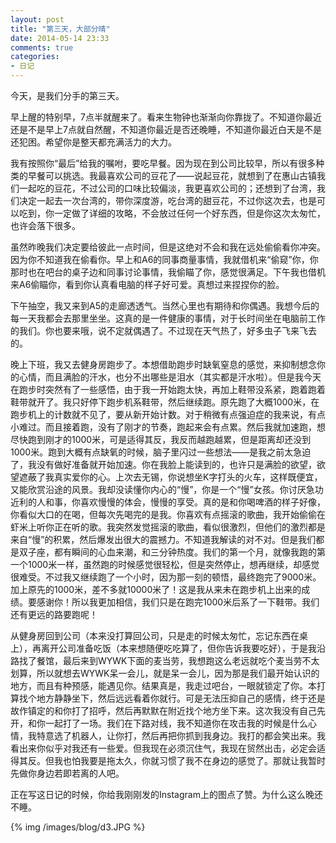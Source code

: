 ```yaml
---
layout: post
title: "第三天，大部分晴"
date: 2014-05-14 23:33
comments: true
categories: 
- 日记
---
```

今天，是我们分手的第三天。

早上醒的特别早，7点半就醒来了。看来生物钟也渐渐向你靠拢了。不知道你最近还是不是早上7点就自然醒，不知道你最近是否还晚睡，不知道你最近白天是不是还犯困。希望你是整天都充满活力的大力。

<!--more-->

我有按照你“最后”给我的嘱咐，要吃早餐。因为现在到公司比较早，所以有很多种类的早餐可以挑选。我最喜欢公司的豆花了——说起豆花，就想到了在惠山古镇我们一起吃的豆花，不过公司的口味比较偏淡，我更喜欢公司的；还想到了台湾，我们决定一起去一次台湾的，带你深度游，吃台湾的甜豆花，不过你这次去，也是可以吃到，你一定做了详细的攻略，不会放过任何一个好东西，但是你这次太匆忙，也许会落下很多。

虽然昨晚我们决定要给彼此一点时间，但是这绝对不会和我在远处偷偷看你冲突。因为你不知道我在偷看你。早上和A6的同事商量事情，我就借机来“偷窥”你，你那时也在吧台的桌子边和同事讨论事情，我偷瞄了你，感觉很满足。下午我也借机来A6偷瞄你，看到你认真看电脑的样子好可爱。真想过来捏捏你的脸。

下午抽空，我又来到A5的走廊透透气。当然心里也有期待和你偶遇。我想今后的每一天我都会去那里坐坐。这真的是一件健康的事情，对于长时间坐在电脑前工作的我们。你也要来哦，说不定就偶遇了。不过现在天气热了，好多虫子飞来飞去的。

晚上下班，我又去健身房跑步了。本想借助跑步时缺氧窒息的感觉，来抑制想念你的心情，而且满脸的汗水，也分不出哪些是泪水（其实都是汗水啦）。但是我今天在跑步时突然有了一些感悟，由于我一开始跑太快，再加上鞋带没系紧，跑着跑着鞋带就开了。我只好停下跑步机系鞋带，然后继续跑。原先跑了大概1000米，在跑步机上的计数就不见了，要从新开始计数。对于稍微有点强迫症的我来说，有点小难过。而且接着跑，没有了刚才的节奏，跑起来会有点累。然后我就加速跑，想尽快跑到刚才的1000米，可是适得其反，我反而越跑越累，但是距离却还没到1000米。跑到大概有点缺氧的时候，脑子里闪过一些想法——是我之前太急迫了，我没有做好准备就开始加速。你在我脸上能读到的，也许只是满脸的欲望，欲望遮蔽了我真实爱你的心。上次去无锡，你说想坐K字打头的火车，这样既便宜，又能欣赏沿途的风景。我却没读懂你内心的“慢”，你是一个“慢”女孩。你讨厌急功近利的人和事，你喜欢慢慢的体会，慢慢的享受。真的是和你喝啤酒的样子好像，你看似大口的在喝，但每次先喝完的是我。你喜欢有点摇滚的歌曲，我开始偷偷在虾米上听你正在听的歌。我突然发觉摇滚的歌曲，看似很激烈，但他们的激烈都是来自“慢”的积累，然后爆发出很大的震撼力。不知道我解读的对不对。但是我们都是双子座，都有瞬间的心血来潮，和三分钟热度。我们的第一个月，就像我跑的第一个1000米一样，虽然跑的时候感觉很轻松，但是突然停止，想再继续，却感觉很难受。不过我又继续跑了一个小时，因为那一刻的顿悟，最终跑完了9000米。加上原先的1000米，差不多就10000米了！这是我从来未在跑步机上出来的成绩。要感谢你！所以我更加相信，我们只是在跑完1000米后系了一下鞋带。我们还有更远的路要跑呢！

从健身房回到公司（本来没打算回公司，只是走的时候太匆忙，忘记东西在桌上），再离开公司准备吃饭（本来想随便吃吃算了，但你告诉我要吃好），于是我沿路找了餐馆，最后来到WYWK下面的麦当劳，我想跑这么老远就吃个麦当劳不太划算，所以就想去WYWK呆一会儿，就是呆一会儿，因为那是我们最开始认识的地方，而且有种预感，能遇见你。结果真是，我走过吧台，一眼就锁定了你。本打算找个地方静静坐下，然后远远看着你就行。可是无法压抑自己的感情，终于还是故作镇定的和你打了招呼，然后再默默在附近找个地方坐下来。这次我没有自己先开，和你一起打了一场。我们在下路对线，我不知道你在攻击我的时候是什么心情，我特意选了机器人，让你打，然后再把你抓到我身边。我打的都会笑出来。我看出来你似乎对我还有一些爱。但我现在必须沉住气，我现在贸然出击，必定会适得其反。但我也怕我要是拖太久，你就习惯了我不在身边的感觉了。那就让我暂时先做你身边若即若离的人吧。

正在写这日记的时候，你给我刚刚发的Instagram上的图点了赞。为什么这么晚还不睡。

{% img /images/blog/d3.JPG %}
